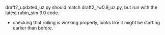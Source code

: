 

draft2_updated_uz.py should match draft2_rw0.9_uz.py, but run with the latest rubin_sim 3.0 code.

* checking that rolling is working properly, looks like it might be starting earlier than before.
